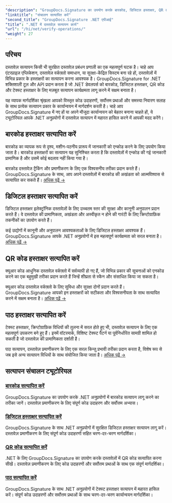 ```yaml
---
"description": "GroupDocs.Signature का उपयोग करके बारकोड, डिजिटल हस्ताक्षर, QR कोड और पाठ प्रमाणीकरण के लिए व्यापक ट्यूटोरियल के साथ .NET अनुप्रयोगों में दस्तावेज़ सत्यापन में महारत हासिल करें।"
"linktitle": "संचालन सत्यापित करें"
"second_title": "GroupDocs.Signature .NET एपीआई"
"title": ".NET में दस्तावेज़ सत्यापन कार्य"
"url": "/hi/net/verify-operations/"
"weight": 27
---
```


## परिचय

दस्तावेज़ सत्यापन किसी भी सुरक्षित दस्तावेज़ प्रबंधन प्रणाली का एक महत्वपूर्ण घटक है। चाहे आप एंटरप्राइज़ एप्लिकेशन, दस्तावेज़ वर्कफ़्लो समाधान, या सुरक्षा-केंद्रित सिस्टम बना रहे हों, दस्तावेज़ों में विभिन्न प्रकार के हस्ताक्षरों का सत्यापन करना आवश्यक है। GroupDocs.Signature for .NET शक्तिशाली टूल और API प्रदान करता है जो .NET डेवलपर्स को बारकोड, डिजिटल हस्ताक्षर, QR कोड और टेक्स्ट हस्ताक्षर के लिए मज़बूत सत्यापन कार्यक्षमता लागू करने में सक्षम बनाता है।

यह व्यापक मार्गदर्शिका श्रृंखला आपको विस्तृत कोड उदाहरणों, सर्वोत्तम प्रथाओं और समस्या निवारण सलाह के साथ प्रत्येक सत्यापन प्रकार के कार्यान्वयन में मार्गदर्शन करती है। चाहे आप GroupDocs.Signature में नए हों या अपने मौजूदा कार्यान्वयन को बेहतर बनाना चाहते हों, ये ट्यूटोरियल आपके .NET अनुप्रयोगों में दस्तावेज़ सत्यापन में महारत हासिल करने में आपकी मदद करेंगे।

## बारकोड हस्ताक्षर सत्यापित करें

बारकोड का व्यापक रूप से दृश्य, मशीन-पठनीय प्रारूप में जानकारी को एन्कोड करने के लिए उपयोग किया जाता है। बारकोड हस्ताक्षरों का सत्यापन यह सुनिश्चित करता है कि दस्तावेज़ों में एन्कोड की गई जानकारी प्रामाणिक है और उसमें कोई बदलाव नहीं किया गया है।

बारकोड दस्तावेज़ ट्रैकिंग और प्रमाणीकरण के लिए एक विश्वसनीय तरीका प्रदान करते हैं। GroupDocs.Signature के साथ, आप अपने दस्तावेज़ों में बारकोड की अखंडता को आत्मविश्वास से सत्यापित कर सकते हैं। [अधिक पढ़ें →](/net/verify-operations/verify-barcode/)

## डिजिटल हस्ताक्षर सत्यापित करें

डिजिटल हस्ताक्षर इलेक्ट्रॉनिक दस्तावेज़ों के लिए उच्चतम स्तर की सुरक्षा और कानूनी अनुपालन प्रदान करते हैं। वे दस्तावेज़ की प्रामाणिकता, अखंडता और अस्वीकृत न होने की गारंटी के लिए क्रिप्टोग्राफ़िक तकनीकों का उपयोग करते हैं।


कई उद्योगों में कानूनी और अनुपालन आवश्यकताओं के लिए डिजिटल हस्ताक्षर आवश्यक हैं। GroupDocs.Signature आपके .NET अनुप्रयोगों में इस महत्वपूर्ण कार्यक्षमता को सरल बनाता है। [अधिक पढ़ें →](/net/verify-operations/verify-digital/)

## QR कोड हस्ताक्षर सत्यापित करें

क्यूआर कोड आधुनिक दस्तावेज़ वर्कफ़्लो में सर्वव्यापी हो गए हैं, जो विभिन्न प्रकार की सूचनाओं को एनकोड करने का एक बहुमुखी तरीका प्रदान करते हैं जिन्हें शीघ्रता से स्कैन और संसाधित किया जा सकता है।

क्यूआर कोड दस्तावेज़ वर्कफ़्लो के लिए सुविधा और सुरक्षा दोनों प्रदान करते हैं। GroupDocs.Signature आपको इन हस्ताक्षरों को सटीकता और विश्वसनीयता के साथ सत्यापित करने में सक्षम बनाता है। [अधिक पढ़ें →](/net/verify-operations/verify-qr-code/)

## पाठ हस्ताक्षर सत्यापित करें

टेक्स्ट हस्ताक्षर, क्रिप्टोग्राफ़िक विधियों की तुलना में सरल होते हुए भी, दस्तावेज़ सत्यापन के लिए एक महत्वपूर्ण उपकरण बने हुए हैं। इनमें वॉटरमार्क, विशिष्ट टेक्स्ट पैटर्न या पूर्वनिर्धारित सामग्री शामिल हो सकती है जो दस्तावेज़ की प्रामाणिकता दर्शाती है।

पाठ सत्यापन, दस्तावेज़ प्रमाणीकरण के लिए एक सरल किन्तु प्रभावी तरीका प्रदान करता है, विशेष रूप से जब इसे अन्य सत्यापन विधियों के साथ संयोजित किया जाता है। [अधिक पढ़ें →](/net/verify-operations/verify-text/)

## सत्यापन संचालन ट्यूटोरियल
### [बारकोड सत्यापित करें](./verify-barcode/)
GroupDocs.Signature का उपयोग करके .NET अनुप्रयोगों में बारकोड सत्यापन लागू करने का तरीका जानें। दस्तावेज़ प्रमाणीकरण के लिए संपूर्ण कोड उदाहरण और सर्वोत्तम अभ्यास।

### [डिजिटल हस्ताक्षर सत्यापित करें](./verify-digital/)
GroupDocs.Signature के साथ .NET अनुप्रयोगों में सुरक्षित डिजिटल हस्ताक्षर सत्यापन लागू करें। दस्तावेज़ प्रमाणीकरण के लिए संपूर्ण कोड उदाहरणों सहित चरण-दर-चरण मार्गदर्शिका।

### [QR कोड सत्यापित करें](./verify-qr-code/)
.NET के लिए GroupDocs.Signature का उपयोग करके दस्तावेज़ों में QR कोड सत्यापित करना सीखें। दस्तावेज़ प्रमाणीकरण के लिए कोड उदाहरणों और सर्वोत्तम प्रथाओं के साथ एक संपूर्ण मार्गदर्शिका।

### [पाठ सत्यापित करें](./verify-text/)
GroupDocs.Signature के साथ .NET अनुप्रयोगों में टेक्स्ट हस्ताक्षर सत्यापन में महारत हासिल करें। संपूर्ण कोड उदाहरणों और सर्वोत्तम प्रथाओं के साथ चरण-दर-चरण कार्यान्वयन मार्गदर्शिका।